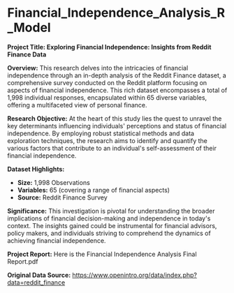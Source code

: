 # Financial_Independence_Analysis_R_Model

**Project Title: Exploring Financial Independence: Insights from Reddit Finance Data**

**Overview:**
This research delves into the intricacies of financial independence through an in-depth analysis of the Reddit Finance dataset, a comprehensive survey conducted on the Reddit platform focusing on aspects of financial independence. This rich dataset encompasses a total of 1,998 individual responses, encapsulated within 65 diverse variables, offering a multifaceted view of personal finance.

**Research Objective:**
At the heart of this study lies the quest to unravel the key determinants influencing individuals' perceptions and status of financial independence. By employing robust statistical methods and data exploration techniques, the research aims to identify and quantify the various factors that contribute to an individual's self-assessment of their financial independence.

**Dataset Highlights:**
- **Size:** 1,998 Observations
- **Variables:** 65 (covering a range of financial aspects)
- **Source:** Reddit Finance Survey

**Significance:**
This investigation is pivotal for understanding the broader implications of financial decision-making and independence in today's context. The insights gained could be instrumental for financial advisors, policy makers, and individuals striving to comprehend the dynamics of achieving financial independence.

**Project Report:**
Here is the Financial Independence Analysis Final Report.pdf

**Original Data Source:**
https://www.openintro.org/data/index.php?data=reddit_finance
